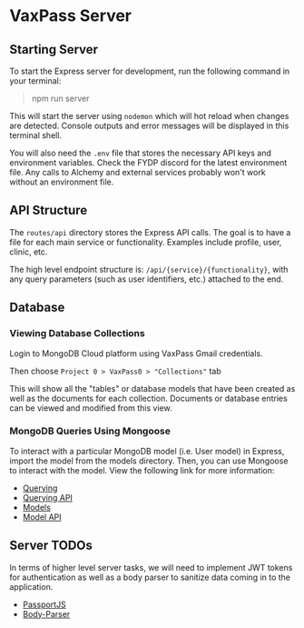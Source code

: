 # VaxPass Server

## Starting Server

To start the Express server for development, run the following command in your terminal:

> npm run server

This will start the server using `nodemon` which will hot reload when changes are detected. Console outputs and error messages will be displayed in this terminal shell.

You will also need the `.env` file that stores the necessary API keys and environment variables. Check the FYDP discord for the latest environment file. Any calls to Alchemy and external services probably won't work without an environment file.

## API Structure

The `routes/api` directory stores the Express API calls. The goal is to have a file for each main service or functionality. Examples include profile, user, clinic, etc.

The high level endpoint structure is: `/api/{service}/{functionality}`, with any query parameters (such as user identifiers, etc.) attached to the end.

## Database
### Viewing Database Collections
Login to MongoDB Cloud platform using VaxPass Gmail credentials.

Then choose `Project 0 > VaxPass0 > "Collections"` tab

This will show all the "tables" or database models that have been created as well as the documents for each collection. Documents or database entries can be viewed and modified from this view.

### MongoDB Queries Using Mongoose
To interact with a particular MongoDB model (i.e. User model) in Express, import the model from the models directory. Then, you can use Mongoose to interact with the model. View the following link for more
information:

- [Querying](https://mongoosejs.com/docs/queries.html)
- [Querying API](https://mongoosejs.com/docs/api/query.html)
- [Models](https://mongoosejs.com/docs/models.html)
- [Model API](https://mongoosejs.com/docs/api/model.html)

## Server TODOs
In terms of higher level server tasks, we will need to implement JWT tokens for authentication as well as a body parser to sanitize data coming in to the application.

- [PassportJS](https://www.npmjs.com/package/passport)
- [Body-Parser](https://www.npmjs.com/package/body-parser)
